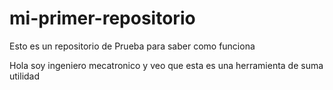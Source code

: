 # mi-primer-repositorio
Esto es un repositorio de Prueba para saber como funciona

Hola soy ingeniero mecatronico y veo que esta es una herramienta de suma utilidad
